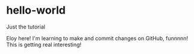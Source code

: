 # hello-world

Just the tutorial

Eloy here! I'm learning to make and commit changes on GitHub, funnnnn!
This is getting real interesting!
